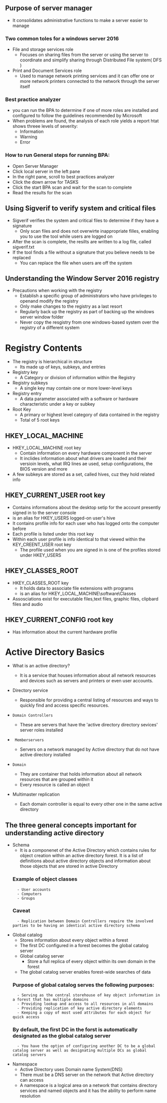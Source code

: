 ## Purpose of server manager
- It consolidates administrative functions to make a server easier to manage

### Two common toles for a windows server 2016
- File and storage services role
    - Focuses on sharing files from the server or using the server to coordinate and simplify sharing through Distributed File system( DFS )
- Print and Document Services role
    - Used to manage network printing services and it can offer one or more network printers connected to the network through the server itself

### Best practice analyzer
- you can run the BPA to determine if one of more roles are installed and configured to follow the guidelines recommended by Microsoft
- When problems are found, the analysis of each role yields a report htat shows threee levels of severity:
    - Information 
    - Warning
    - Error

### How to run General steps for running BPA:
- Open Server Manager
- Click local server in the left pane
- In the right pane, scroll to best practices analyzer
- Click the down arrow for TASKS
- Click the start BPA scan and wait for the scan to complete
- Read the results for the scan


## Using Sigverif to verify system and critical files
- Sigverif verifies the system and critical files to determine if they have a signature
    - Only scan files and does not overwirte inappropriate filles, enabling you to use the tool while users are logged on
- After the scan is complete, the resilts are written to a log file, called sigverif.txt
- If the tool finds a file without a signature that you believe needs to be replaced
    - You can replace the file when users are off the system

## Understanding the Window Server 2016 registry
- Precautions when working with the registry
    - Establish a specific group of administrators who have privileges to openand modify the registry
    - Only make changes to the registry as a last resort
    - Regularly back up the registry as part of backing up the windows server window folder
    - Never copy the resgistry from one windows-based system over the registry of a different system

# Registry Contents
- The registry is hierarchical in structure
    - Its made up of keys, subkeys, and entries
- Registry key
    - A Category or division of information within the Registry
- Registry subkeys
    - A single key may contain one or more lower-level keys
- Registry entry
    - A data parameter associated with a software or hardware characteristic under a key or subkey
- Root Key
    - A primary or highest level category of data contained in the registry
    - Total of 5 root keys

## HKEY_LOCAL_MACHINE
- HKEY_LOCAL_MACHINE root key
    - Contain information on every hardware component in the server
    - It inclides information about what drivers are loaded and their versioin levels, what IRQ lines ae used, setup configurations, the BIOS version and more
- A few subkeys are stored as a set, called hives, cuz they hold related info


## HKEY_CURRENT_USER root key
- Contains informations about the desktop setip for the account presently signed in to the server console
- is an alias for HKEY_USERS logged-on user's hive
- It contains profile info for each user who has logged onto the computer before
- Each profile is listed under this root key
- Within each user profile is info identical to that viewed within the KEY_CREENT_USER root key
    - The profile used when you are signed in is one of the profiles stored under HKEY_USERS

## HKEY_CLASSES_ROOT
- HKEY_CLASSES_ROOT key
    - It holds data to associate file extensions with programs
    - is an alias for HKEY_LOCAL_MACHINE\software\Classes
- Assosciations exist for executable files,text files, graphic files, clipbard files and audio

## HKEY_CURRENT_CONFIG root key
- Has information about the current hardware profile

# Active Directory Basics

- What is an active directory?
    - It is a service that houses information about all network resources and devices such as servers and printers or even user accounts.
- Directory service
    - Responsible for providing a central listing of resources and ways to quickly find and access specific resources.
- ``` Domain Controllers ```
    - These are servers that have the 'active directory directory sevices' server roles installed
- ``` Memberservers```
    - Servers on a network managed by Active directory that do not have active directory installed
- ``` Domain ```
    - They are container that holds information about all network resources that are grouped within it 
    - Every resource is called an object

- Multimaster replication
    - Each domain controller is equal to every other one in the same active directory

## The three general concepts important for understanding active directory
- Schema
    - It is a componenet of the Active Directory which contains rules for object creation within an active directory forest. It is a list of definitions about active directory objects and information about those objects that are stored in active Directory
    ### Example of object classes
        - User accounts
        - Computers
        - Groups
    ### Caveat
        - Replication between Domain Controllers require the involved parties to be having an identical active directory schema
- Global catalog
    - Stores information about every object within a forest
    - The first DC configured in a forest becomes the global catalog server
    - Global catalog server
        - Store a full replica of every object within its own domain in the forest 
    - The global catalog server enables forest-wide searches of data
    ### Purpose of global catalog serves the following purposes:
        - Serving as the central storehouse of key object information in a forest that has multiple domains
        - Providing lookup and access to all resources in all domains
        - Providing replication of key active directory elements
        - Keeping a copy of most used attributes for each object for  quick access
    ### By default, the first DC in the forst is automatically designated as the global catalog server
        - You have the option of configuring another DC to be a global catalog server as well as designating multiple DCs as global catalog servers
- Namespace
    - Active Directory uses Domain name System(DNS)
    - There must be a DNS server on the network that Active directory can access
    - A namespace is a logical area on a network that contains directory services and named objects and it has the ability to perform name resolution